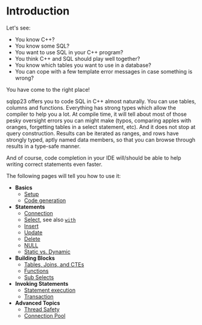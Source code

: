 # Introduction

Let's see:

- You know C++?
- You know some SQL?
- You want to use SQL in your C++ program?
- You think C++ and SQL should play well together?
- You know which tables you want to use in a database?
- You can cope with a few template error messages in case something is wrong?

You have come to the right place!

sqlpp23 offers you to code SQL in C++ almost naturally. You can use tables,
columns and functions. Everything has strong types which allow the compiler to
help you a lot. At compile time, it will tell about most of those pesky
oversight errors you can might make (typos, comparing apples with oranges,
forgetting tables in a select statement, etc). And it does not stop at query
construction. Results can be iterated as ranges, and rows have strongly typed,
aptly named data members, so that you can browse through results in a type-safe
manner.

And of course, code completion in your IDE will/should be able to help writing
correct statements even faster.

The following pages will tell you how to use it:

- **Basics**
  - [Setup](setup.md)
  - [Code generation](ddl2cpp.md)
- **Statements**
  - [Connection](connection.md)
  - [Select](select.md), see also [`with`](with.md)
  - [Insert](insert.md)
  - [Update](update.md)
  - [Delete](delete.md)
  - [NULL](null.md)
  - [Static vs. Dynamic](dynamic.md)
- **Building Blocks**
  - [Tables, Joins, and CTEs](tables.md)
  - [Functions](functions.md)
  - [Sub Selects](sub_select.md)
- **Invoking Statements**
  - [Statement execution](statement_execution.md)
  - [Transaction](transaction.md)
- **Advanced Topics**
  - [Thread Safety](thread_safety.md)
  - [Connection Pool](connection_pool.md)
